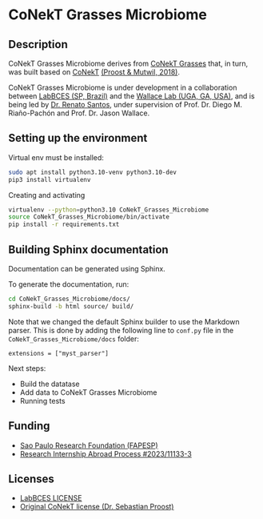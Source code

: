 # CoNekT Grasses Microbiome

## Description


CoNekT Grasses Microbiome derives from [CoNekT Grasses](https://github.com/labbces/conekt_grasses) that, in turn, was built based on [CoNekT](https://github.com/sepro/conekt) [(Proost & Mutwil, 2018)](https://academic.oup.com/nar/article/46/W1/W133/4990637).


CoNekT Grasses Microbiome is under development in a collaboration between [LabBCES (SP, Brazil)](labbces.netlify.app/) and the [Wallace Lab (UGA, GA, USA)](https://wallacelab.uga.edu/), and is being led by [Dr. Renato Santos](https://santosrac.netlify.app/), under supervision of Prof. Dr. Diego M. Riaño-Pachón and Prof. Dr. Jason Wallace.

## Setting up the environment

Virtual env must be installed:

```bash
sudo apt install python3.10-venv python3.10-dev
pip3 install virtualenv
```

Creating and activating

```bash
virtualenv --python=python3.10 CoNekT_Grasses_Microbiome
source CoNekT_Grasses_Microbiome/bin/activate
pip install -r requirements.txt
```

## Building Sphinx documentation


Documentation can be generated using Sphinx.

To generate the documentation, run:

```bash
cd CoNekT_Grasses_Microbiome/docs/
sphinx-build -b html source/ build/
```

Note that we changed the default Sphinx builder to use the Markdown parser. This is done by adding the following line to `conf.py` file in the `CoNekT_Grasses_Microbiome/docs` folder:

```
extensions = ["myst_parser"]
```

Next steps:

 * Build the datatase
 * Add data to CoNekT Grasses Microbiome
 * Running tests

## Funding


 * [Sao Paulo Research Foundation (FAPESP)](https://fapesp.br/)
  * [Research Internship Abroad Process #2023/11133-3](https://bv.fapesp.br/en/bolsas/212537/integrating-metataxonomics-and-host-transcriptomics-data-in-maize/)


## Licenses

 * [LabBCES LICENSE](LICENSE)
 * [Original CoNekT license (Dr. Sebastian Proost)](LICENSE_CoNekT.md)